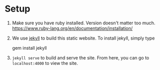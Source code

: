 Setup
=====

1. Make sure you have ruby installed. Version doesn't matter too much. https://www.ruby-lang.org/en/documentation/installation/

2. We use [jekyll](http://jekyllrb.com/) to build this static website. To install jekyll, simply type
  
    gem install jekyll

3. `jekyll serve` to build and serve the site. From here, you can go to `localhost:4000` to view the site.
